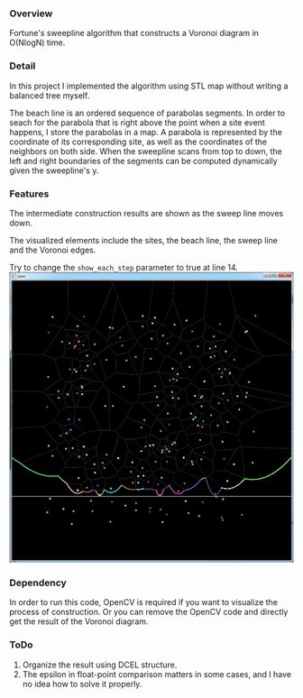 ### Overview

Fortune's sweepline algorithm that constructs a Voronoi diagram in O(NlogN) time.

### Detail

In this project I implemented the algorithm using STL map without writing a balanced tree myself.

The beach line is an ordered sequence of parabolas segments. In order to seach for the parabola that is right above the point when a site event happens, I store the parabolas in a map. A parabola is represented by the coordinate of its corresponding site, as well as the coordinates of the neighbors on both side. When the sweepline scans from top to down, the left and right boundaries of the segments can be computed dynamically given the sweepline's y. 

### Features
The intermediate construction results are shown as the sweep line moves down. 

The visualized elements include the sites, the beach line, the sweep line and the Voronoi edges.

Try to change the `show_each_step` parameter to true at line 14.
![](./screenshot.png)

### Dependency

In order to run this code, OpenCV is required if you want to visualize the process of construction. Or you can remove the OpenCV code and directly get the result of the Voronoi diagram.

### ToDo
1. Organize the result using DCEL structure.
2. The epsilon in float-point comparison matters in some cases, and I have no idea how to solve it properly.
